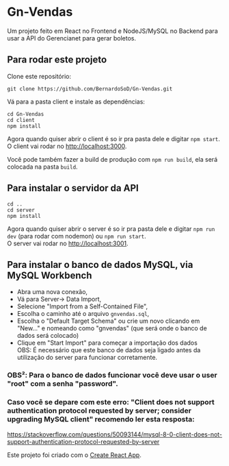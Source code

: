 # Gn-Vendas

Um projeto feito em React no Frontend e NodeJS/MySQL no Backend para usar a API do Gerencianet para gerar boletos.

## Para rodar este projeto

Clone este repositório:

```
git clone https://github.com/BernardoSoD/Gn-Vendas.git
```

Vá para a pasta client e instale as dependências:

```
cd Gn-Vendas
cd client
npm install
```
Agora quando quiser abrir o client é so ir pra pasta dele e digitar `npm start`. \
O client vai rodar no [http://localhost:3000](http://localhost:3000).

Você pode também fazer a build de produção com `npm run build`, ela será colocada na pasta `build`.

## Para instalar o servidor da API

```
cd ..
cd server
npm install
```

Agora quando quiser abrir o server é so ir pra pasta dele e digitar `npm run dev` (para rodar com nodemon) ou `npm run start`. \
O server vai rodar no [http://localhost:3001](http://localhost:3001).

## Para instalar o banco de dados MySQL, via MySQL Workbench

- Abra uma nova conexão,
- Vá para Server-> Data Import,
- Selecione "Import from a Self-Contained File",
- Escolha o caminho até o arquivo `gnvendas.sql`,
- Escolha o "Default Target Schema" ou crie um novo clicando em "New..." e nomeando como "gnvendas" (que será onde o banco de dados será colocado) 
- Clique em "Start Import" para começar a importação dos dados \
OBS: É necessário que este banco de dados seja ligado antes da utilização do server para funcionar corretamente.

### OBS²: Para o banco de dados funcionar você deve usar o user "root" com a senha "password".

### Caso você se depare com este erro: "Client does not support authentication protocol requested by server; consider upgrading MySQL client" recomendo ler esta resposta:
https://stackoverflow.com/questions/50093144/mysql-8-0-client-does-not-support-authentication-protocol-requested-by-server

Este projeto foi criado com o [Create React App](https://github.com/facebook/create-react-app).
